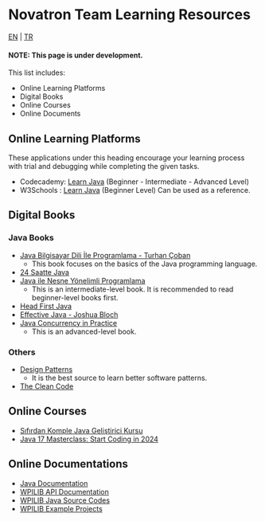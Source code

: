 # Novatron Team Learning Resources
[EN](https://github.com/ulusata/Novatron-FRC-10202/blob/main/docs/learning/README-EN.md) | [TR](https://github.com/ulusata/Novatron-FRC-10202/blob/main/docs/learning/README-TR.md)

#### NOTE: This page is under development.

This list includes:
* Online Learning Platforms
*  Digital Books
* Online Courses
* Online Documents

## Online Learning Platforms
These applications under this heading encourage your learning process with trial and debugging while completing the given tasks.
* Codecademy: [Learn Java](https://www.codecademy.com/catalog/language/java) (Beginner - Intermediate - Advanced Level)
* W3Schools : [Learn Java](w3schools.com/java/) (Beginner Level) Can be used as a reference.

## Digital Books
### Java Books
* [Java Bilgisayar Dili İle Programlama - Turhan Çoban](https://www.dropbox.com/scl/fi/oz74s5vdfij4rab1tl9b7/JAVA.rar?dl=0&e=3&file_subpath=%2FJAVA+BİLGİSAYAR+DİLİYLE+PROGRAMLAMA.pdf&rlkey=u8db9nqa4geznloqj6s2jqs4r&utm_campaign=DonanimHaber&utm_medium=referral&utm_source=DonanimHaber)
    * This book focuses on the basics of the Java programming language.
* [24 Saatte Java](https://ia601505.us.archive.org/23/items/24-saatte-java/24-saatte-java-turkce.pdf)
* [Java ile Nesne Yönelimli Programlama](https://ia801709.us.archive.org/12/items/java-ile-nesneye-yonelik-programlama/Java%20ile%20Nesneye%20Yönelik%20Programlama.pdf)
    * This is an intermediate-level book. It is recommended to read beginner-level books first.
* [Head First Java](https://www.rcsdk12.org/cms/lib/NY01001156/Centricity/Domain/4951/Head_First_Java_Second_Edition.pdf)
* [Effective Java - Joshua Bloch](https://kea.nu/files/textbooks/new/Effective%20Java%20%282017%2C%20Addison-Wesley%29.pdf)
* [Java Concurrency in Practice](https://www.google.com/url?sa=t&rct=j&q=&esrc=s&source=web&cd=&ved=2ahUKEwio0Imso_eGAxWuRPEDHdoTArIQFnoECA4QAQ&url=https%3A%2F%2Fraw.githubusercontent.com%2Fwususu%2Feffective-resourses%2Fmaster%2FJava%2FJava%2520Concurrency%2520in%2520Practice.pdf&usg=AOvVaw0UiBMRhPE1Py4p97a8-GEV&opi=89978449)
    * This is an advanced-level book.

### Others
* [Design Patterns](https://www.javier8a.com/itc/bd1/articulo.pdf)
    * It is the best source to learn better software patterns.
* [The Clean Code](https://github.com/sdcuike/Clean-Code-Collection-Books/blob/master/The.Robert.C.Martin.Clean.Code.Collection.2011.11.pdf)

## Online Courses
* [Sıfırdan Komple Java Geliştirici Kursu](https://www.udemy.com/course/sifirdan-ileri-seviyeye-komple-java-gelistirici-kursu/?couponCode=ST18MT62524)
* [Java 17 Masterclass: Start Coding in 2024](https://www.udemy.com/course/java-the-complete-java-developer-course/?couponCode=ST18MT62524)

## Online Documentations
* [Java Documentation](https://docs.oracle.com/javase/8/docs/technotes/tools/windows/javadoc.html)
* [WPILIB API Documentation](https://github.wpilib.org/allwpilib/docs/release/java/)
* [WPILIB Java Source Codes](https://github.wpilib.org/allwpilib/docs/release/java/)
* [WPILIB Example Projects](https://docs.wpilib.org/en/stable/docs/software/examples-tutorials/wpilib-examples.html)
